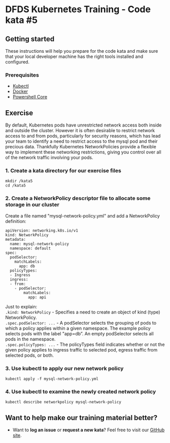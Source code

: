 DFDS Kubernetes Training - Code kata #5
======================================

## Getting started

These instructions will help you prepare for the code kata and make sure that your local developer machine has the right tools installed and configured.

### Prerequisites

* [Kubectl](https://kubernetes.io/docs/tasks/tools/install-kubectl/)
* [Docker](https://www.docker.com/products/docker-desktop)
* [Powershell Core](https://docs.microsoft.com/en-us/powershell/scripting/install/installing-powershell?view=powershell-6)

## Exercise

By default, Kubernetes pods have unrestricted network access both inside and outside the cluster. However it is often desirable to restrict network access to and from pods, particularly for security reasons, which has lead your team to identify a need to restrict access to the mysql pod and their precious data. Thankfully Kubernetes NetworkPolicies provide a flexible way to implement these networking restrictions, giving you control over all of the network traffic involving your pods. 


### 1. Create a kata directory for our exercise files
`mkdir /kata5`<br/>
`cd /kata5`

### 2. Create a NetworkPolicy descriptor file to allocate some storage in our cluster
Create a file named "mysql-network-policy.yml" and add a NetworkPolicy definition:

```
apiVersion: networking.k8s.io/v1
kind: NetworkPolicy
metadata:
  name: mysql-network-policy
  namespace: default
spec:
  podSelector:
    matchLabels:
      app: db
  policyTypes:
  - Ingress
  ingress:
  - from:
    - podSelector:
        matchLabels:
          app: api
```

Just to explain: <br/>
`.kind: NetworkPolicy` - Specifies a need to create an object of kind (type) NetworkPolicy. <br/>
`.spec.podSelector: ...` -  A podSelector selects the grouping of pods to which a policy applies within a given namespace. The example policy selects pods with the label "app=db”. An empty podSelector selects all pods in the namespace.<br/>
`.spec.policyTypes: ...` -  The policyTypes field indicates whether or not the given policy applies to ingress traffic to selected pod, egress traffic from selected pods, or both.<br/>

### 3. Use kubectl to apply our new network policy
`kubectl apply -f mysql-network-policy.yml`

### 4. Use kubectl to examine the newly created network policy
`kubectl describe networkpolicy mysql-network-policy`

## Want to help make our training material better?

 * Want to **log an issue** or **request a new kata**? Feel free to visit our [GitHub site](https://github.com/dfds/ded-dojo/issues). 